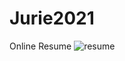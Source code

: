 # Jurie2021
Online Resume
![resume](https://user-images.githubusercontent.com/28508616/111862626-20caeb80-895f-11eb-87ea-c3fc4bedc840.png)
